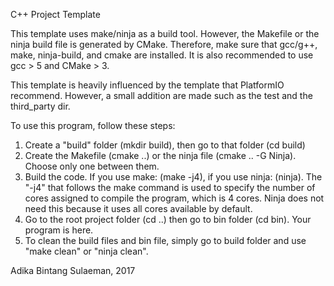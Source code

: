 C++ Project Template

This template uses make/ninja as a build tool. However, the Makefile or the ninja build file is generated by CMake. Therefore, make sure that gcc/g++, make, ninja-build, and cmake are installed. It is also recommended to use gcc > 5 and CMake > 3.

This template is heavily influenced by the template that PlatformIO recommend. However, a small addition are made such as the test and the third_party dir.

To use this program, follow these steps:
1. Create a "build" folder (mkdir build), then go to that folder (cd build)
2. Create the Makefile (cmake ..) or the ninja file (cmake .. -G Ninja). Choose only one between them.
3. Build the code. If you use make: (make -j4), if you use ninja: (ninja). The "-j4" that follows the make command is used to specify the number of cores assigned to compile the program, which is 4 cores. Ninja does not need this because it uses all cores available by default.
4. Go to the root project folder (cd ..) then go to bin folder (cd bin). Your program is here.
5. To clean the build files and bin file, simply go to build folder and use "make clean" or "ninja clean".
 
Adika Bintang Sulaeman, 2017
